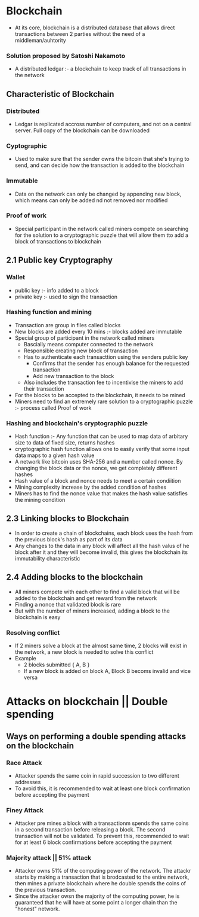 

# Blockchain
- At its core, blockchain is a distributed database that allows direct transactions between 2
	parties without the need of a middleman/auhtority

### Solution proposed by Satoshi Nakamoto
- A distributed ledgar :- a blockchain to keep track of all transactions in the network 

## Characteristic of Blockchain

### Distributed
- Ledgar is replicated accross number of computers, and not on a central server. Full copy of the
	blockchain can be downloaded 

### Cyptographic
- Used to make sure that the sender owns the bitcoin that she's trying to send, and can decide how
	the transaction is added to the blockchain

### Immutable
- Data on the network can only be changed by appending new block, which means can only be added nd
	not removed nor modified

### Proof of work
- Special participant in the network called miners compete on searching for the solution to a
	cryptographic puzzle that will allow them tto add a block of transactions to blockchain

## 2.1 Public key Cryptography

### Wallet
- public key :- info added to a block
- private key :- used to sign the transaction

### Hashing function and mining
- Transaction are group in files called blocks
- New blocks are added every 10 mins :- blocks added are immutable
- Special group of participant in the network called miners 
	- Bascially means computer connected to the network
	- Responsible creating new block of transaction
	- Has to authenticate each transacttion using the senders public key
		- Confirms that the sender has enough balance for the requested transaction
		- Add new transaction to the block
	- Also includes the transaction fee to incentivise the miners to add their transaction
- For the blocks to be accepted to the blockchain, it needs to be mined
- Miners need to find an extremely rare solution to a cryptographic puzzle :- process called Proof
	of work

### Hashing and blockchain's cryptographic puzzle
- Hash function :- Any function that can be used to map data of arbitary size to data of fixed size,
	returns hashes
- cryptographic hash function allows one to easily verify that some input data maps to a given hash
	value
- A network like bitcoin uses SHA-256 and a number called nonce. By changing the block data or the
	nonce, we get completely different hashes
- Hash value of a block and nonce needs to meet a certain condiition
- Mining complexity increase by the added condition of hashes
- Miners has to find the nonce value that makes the hash value satisfies the mining condition


## 2.3 Linking blocks to Blockchain
- In order to create a chain of blockchains, each block uses the hash from the previous block's hash
	as part of its data
- Any changes to the data in any block will affect all the hash valus of he block after it and they
	will become invalid, this gives the blockchain its immutability characteristic

## 2.4 Adding blocks to the blockchain
- All miners compete with each other to find a valid block that will be added to the blockchain and
	get reward from the network
- Finding a nonce that validated block is rare
- But with the number of miners increased, adding a block to the blockchain is easy

### Resolving conflict 
- If 2 miners solve a block at the almost same time, 2 blocks will exist in the network, a new
	block is needed to solve this conflict
- Example
	- 2 blocks submitted { A, B }
	- If a new block is added on block A, Block B becoms invalid and vice versa

# Attacks on blockchain || Double spending

## Ways on performing a double spending attacks on the blockchain

### Race Attack
- Attacker spends the same coin in rapid succession to two different addresses
- To avoid this, it is recommended to wait at least one block confirmation before accepting the
	payment

### Finey Attack
- Attacker pre mines a block with a transactionm spends the same coins in a second transaction
	before releasing a block. The second transaction will not be validated. To prevent this,
	recommended to wait for at least 6 block confirmations before accepting the payment

### Majority attack || 51% attack
- Attacker owns 51% of the computing power of the network. The attackr starts by making a
	transaction that is brodcasted to the entire network, then mines a private blockchain where he
	double spends the coins of the previous transaction.
- Since the attacker owsn the majority of the computing power, he is guaranteed that he will have at
	some point a longer chain than the "honest" network. 




















